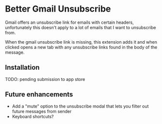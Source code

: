 Better Gmail Unsubscribe
========================

Gmail offers an unsubscribe link for emails with certain headers, unfortunately this doesn't apply to a lot of emails that I want to unsubscribe from.

When the gmail unsubscribe link is missing, this extension adds it and when clicked opens a new tab with any unsubscribe links found in the body of the message.

Installation
------------

TODO: pending submission to app store

Future enhancements
-------------------

 - Add a "mute" option to the unsubscribe modal that lets you filter out future messages from sender
 - Keyboard shortcuts?